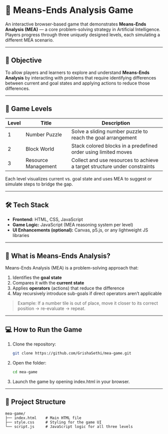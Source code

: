 # 🧠 Means-Ends Analysis Game

An interactive browser-based game that demonstrates **Means-Ends Analysis (MEA)** — a core problem-solving strategy in Artificial Intelligence. Players progress through three uniquely designed levels, each simulating a different MEA scenario.

---

## 🎯 Objective

To allow players and learners to explore and understand **Means-Ends Analysis** by interacting with problems that require identifying differences between current and goal states and applying actions to reduce those differences.

---

## 🧩 Game Levels

| Level | Title             | Description                                                                 |
|-------|-------------------|-----------------------------------------------------------------------------|
| 1     | Number Puzzle     | Solve a sliding number puzzle to reach the goal arrangement |
| 2     | Block World       | Stack colored blocks in a predefined order using limited moves               |
| 3     | Resource Management | Collect and use resources to achieve a target structure under constraints     |

Each level visualizes current vs. goal state and uses MEA to suggest or simulate steps to bridge the gap.

---

## 🛠️ Tech Stack

- **Frontend:** HTML, CSS, JavaScript
- **Game Logic:** JavaScript (MEA reasoning system per level)
- **UI Enhancements (optional):** Canvas, p5.js, or any lightweight JS libraries

---

## 🧠 What is Means-Ends Analysis?

Means-Ends Analysis (MEA) is a problem-solving approach that:
1. Identifies the **goal state**
2. Compares it with the **current state**
3. Applies **operators** (actions) that reduce the difference
4. May recursively introduce sub-goals if direct operators aren’t applicable

> Example: If a number tile is out of place, move it closer to its correct position → re-evaluate → repeat.

---

## 💻 How to Run the Game

1. Clone the repository:
   ```bash
   git clone https://github.com/GrishaSethi/mea-game.git
   ```
2. Open the folder:
   ```bash
   cd mea-game
   ```
3. Launch the game by opening index.html in your browser.

---
## 📁 Project Structure

```
mea-game/
├── index.html    # Main HTML file
├── style.css     # Styling for the game UI
└── script.js     # JavaScript logic for all three levels
```
